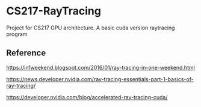 # CS217-RayTracing
Project for CS217 GPU architecture. A basic cuda version raytracing program

## Reference 
https://in1weekend.blogspot.com/2016/01/ray-tracing-in-one-weekend.html

https://news.developer.nvidia.com/ray-tracing-essentials-part-1-basics-of-ray-tracing/

https://developer.nvidia.com/blog/accelerated-ray-tracing-cuda/
